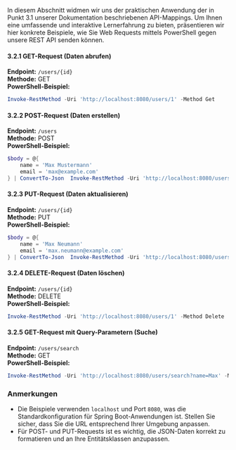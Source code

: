 In diesem Abschnitt widmen wir uns der praktischen Anwendung der in Punkt 3.1 unserer Dokumentation beschriebenen API-Mappings. Um Ihnen eine umfassende und interaktive Lernerfahrung zu bieten, präsentieren wir hier konkrete Beispiele, wie Sie Web Requests mittels PowerShell gegen unsere REST API senden können.
#### 3.2.1 GET-Request (Daten abrufen)

**Endpoint:** `/users/{id}`  
**Methode:** GET  
**PowerShell-Beispiel:**

```powershell
Invoke-RestMethod -Uri 'http://localhost:8080/users/1' -Method Get
```

#### 3.2.2 POST-Request (Daten erstellen)

**Endpoint:** `/users`  
**Methode:** POST  
**PowerShell-Beispiel:**

```powershell
$body = @{     
	name = 'Max Mustermann'     
	email = 'max@example.com' 
} | ConvertTo-Json  Invoke-RestMethod -Uri 'http://localhost:8080/users' -Method Post -Body $body -ContentType 'application/json'
```

#### 3.2.3 PUT-Request (Daten aktualisieren)

**Endpoint:** `/users/{id}`  
**Methode:** PUT  
**PowerShell-Beispiel:**

```powershell
$body = @{     
	name = 'Max Neumann'     
	email = 'max.neumann@example.com' 
} | ConvertTo-Json  Invoke-RestMethod -Uri 'http://localhost:8080/users/1' -Method Put -Body $body -ContentType 'application/json'
```

#### 3.2.4 DELETE-Request (Daten löschen)

**Endpoint:** `/users/{id}`  
**Methode:** DELETE  
**PowerShell-Beispiel:**

```powershell
Invoke-RestMethod -Uri 'http://localhost:8080/users/1' -Method Delete
```

#### 3.2.5 GET-Request mit Query-Parametern (Suche)

**Endpoint:** `/users/search`  
**Methode:** GET  
**PowerShell-Beispiel:**

```powershell
Invoke-RestMethod -Uri 'http://localhost:8080/users/search?name=Max' -Method Get
```

### Anmerkungen

- Die Beispiele verwenden `localhost` und Port `8080`, was die Standardkonfiguration für Spring Boot-Anwendungen ist. Stellen Sie sicher, dass Sie die URL entsprechend Ihrer Umgebung anpassen.
- Für POST- und PUT-Requests ist es wichtig, die JSON-Daten korrekt zu formatieren und an Ihre Entitätsklassen anzupassen.